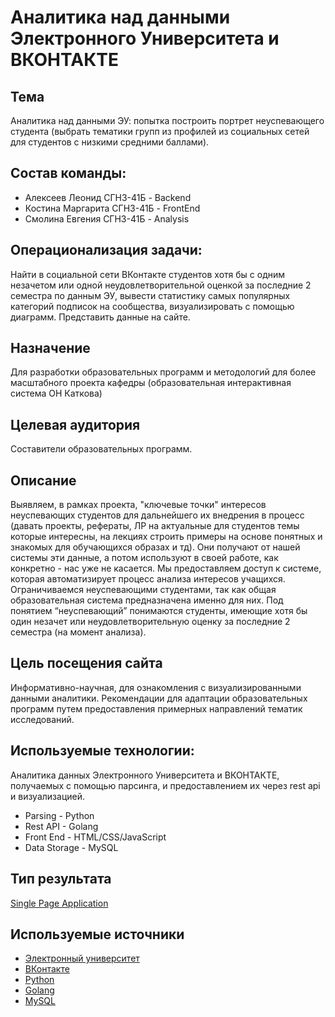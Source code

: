 # Аналитика над данными Электронного Университета и ВКОНТАКТЕ

Тема
---
Аналитика над данными ЭУ: попытка построить портрет неуспевающего студента (выбрать тематики групп из профилей из социальных сетей для студентов с низкими средними баллами).

Состав команды: 
---
* Алексеев Леонид СГН3-41Б - Backend
* Костина Маргарита СГН3-41Б - FrontEnd
* Смолина Евгения СГН3-41Б - Analysis

Операционализация задачи:
---
Найти в социальной сети ВКонтакте студентов хотя бы с одним незачетом или одной неудовлетворительной оценкой за последние 2 семестра по данным ЭУ,  вывести статистику самых популярных категорий подписок на сообщества, визуализировать с помощью диаграмм. Представить данные на сайте.

Назначение
---
Для разработки образовательных программ и методологий для более масштабного проекта кафедры (образовательная интерактивная система ОН Каткова)

Целевая аудитория
---
Составители образовательных программ.

Описание
---
Выявляем, в рамках проекта, "ключевые точки" интересов неуспевающих студентов для дальнейшего их внедрения в процесс (давать проекты, рефераты, ЛР на актуальные для студентов темы которые интересны, на лекциях строить примеры на основе понятных и знакомых для обучающихся образах и тд). 
Они получают от нашей системы эти данные, а потом используют в своей работе, как конкретно - нас уже не касается. Мы предоставляем доступ к системе, которая автоматизирует процесс анализа интересов учащихся.
Ограничиваемся неуспевающими студентами, так как общая образовательная система предназначена именно для них. Под понятием “неуспевающий” понимаются студенты, имеющие хотя бы один незачет или неудовлетворительную оценку за последние 2 семестра (на момент анализа).

Цель посещения сайта
---
Информативно-научная, для ознакомления с визуализированными данными аналитики. Рекомендации для адаптации образовательных программ путем предоставления примерных направлений тематик исследований.

Используемые технологии:
---
Аналитика данных Электронного Университета и ВКОНТАКТЕ, получаемых с помощью парсинга, и предоставлением их через rest api и визуализацией. 
* Parsing - Python
* Rest API - Golang
* Front End - HTML/CSS/JavaScript
* Data Storage - MySQL

Тип результата
---
[Single Page Application](https://en.wikipedia.org/wiki/Single-page_application)


Используемые источники
---
* [Электронный университет](http://eun.bmstu.ru/products/progress/current/)
* [ВКонтакте](https://vk.com/)
* [Python](https://python-docx.readthedocs.io/en/latest/)
* [Golang](https://go.dev/doc/)
* [MySQL](https://dev.mysql.com/doc/)